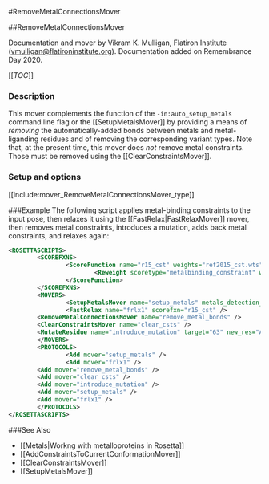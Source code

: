 #RemoveMetalConnectionsMover

##RemoveMetalConnectionsMover

Documentation and mover by Vikram K. Mulligan, Flatiron Institute (vmulligan@flatironinstitute.org).  Documentation added on Remembrance Day 2020. 

[[_TOC_]]

### Description
This mover complements the function of the `-in:auto_setup_metals` command line flag or the [[SetupMetalsMover]] by providing a means of _removing_ the automatically-added bonds between metals and metal-liganding residues and of removing the corresponding variant types.  Note that, at the present time, this mover does _not_ remove metal constraints.  Those must be removed using the [[ClearConstraintsMover]]. 

### Setup and options
[[include:mover_RemoveMetalConnectionsMover_type]]

###Example
The following script applies metal-binding constraints to the input pose, then relaxes it using the [[FastRelax|FastRelaxMover]] mover, then removes metal constraints, introduces a mutation, adds back metal constraints, and relaxes again:

```xml
<ROSETTASCRIPTS>
        <SCOREFXNS>
                <ScoreFunction name="r15_cst" weights="ref2015_cst.wts" >
                        <Reweight scoretype="metalbinding_constraint" weight="1.0" />
                </ScoreFunction>
        </SCOREFXNS>
        <MOVERS>
                <SetupMetalsMover name="setup_metals" metals_detection_LJ_multiplier="1.0" />
                <FastRelax name="frlx1" scorefxn="r15_cst" />
		<RemoveMetalConnectionsMover name="remove_metal_bonds" />
		<ClearConstraintsMover name="clear_csts" />
		<MutateResidue name="introduce_mutation" target="63" new_res="ALA" /> #We suppose that residue 63 was a metal-binding residue. 
        </MOVERS>
        <PROTOCOLS>
                <Add mover="setup_metals" />
                <Add mover="frlx1" />
		<Add mover="remove_metal_bonds" />
		<Add mover="clear_csts" />
		<Add mover="introduce_mutation" />
		<Add mover="setup_metals" />
		<Add mover="frlx1" />
        </PROTOCOLS>
</ROSETTASCRIPTS>

```

###See Also
* [[Metals|Workng with metalloproteins in Rosetta]]
* [[AddConstraintsToCurrentConformationMover]]
* [[ClearConstraintsMover]]
* [[SetupMetalsMover]]
